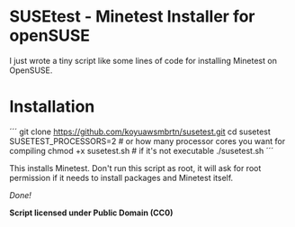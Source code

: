 # SUSEtest - Minetest Installer for openSUSE

I just wrote a tiny script like some lines of code for installing Minetest on 
OpenSUSE.

# Installation

´´´
git clone https://github.com/koyuawsmbrtn/susetest.git
cd susetest
SUSETEST_PROCESSORS=2 # or how many processor cores you want for compiling
chmod +x susetest.sh # if it's not executable
./susetest.sh
´´´

This installs Minetest. Don't run this script as root, it will ask for root 
permission if it needs to install packages and Minetest itself.

*Done!*

**Script licensed under Public Domain (CC0)**
